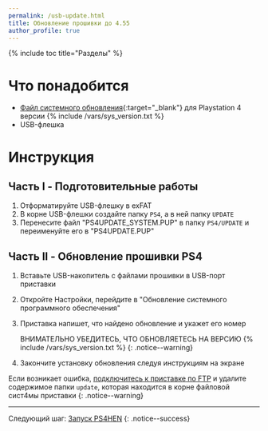 ```yaml
---
permalink: /usb-update.html
title: Обновление прошивки до 4.55
author_profile: true
---
```

{% include toc title="Разделы" %}

# Что понадобится

* [Файл системного обновления](https://psarchive.darksoftware.xyz/Firmware_4.55/PS4UPDATE_SYSTEM.PUP){:target="_blank"} для Playstation 4 версии {% include /vars/sys_version.txt %}
* USB-флешка

# Инструкция

## Часть I - Подготовительные работы

1. Отформатируйте USB-флешку в exFAT
1. В корне USB-флешки создайте папку `PS4`, а в ней папку `UPDATE`
1. Перенесите файл "PS4UPDATE_SYSTEM.PUP" в папку `PS4/UPDATE` и переименуйте его в "PS4UPDATE.PUP"

## Часть II - Обновление прошивки PS4

1. Вставьте USB-накопитель с файлами прошивки в USB-порт приставки
1. Откройте Настройки, перейдите в "Обновление системного программного обеспечения"
1. Приставка напишет, что найдено обновление и укажет его номер

	ВНИМАТЕЛЬНО УБЕДИТЕСЬ, ЧТО ОБНОВЛЯЕТЕСЬ НА ВЕРСИЮ {% include /vars/sys_version.txt %}
    {: .notice--warning}

1. Закончите установку обновления следуя инструкциям на экране

Если возникает ошибка, [подключитесь к приставке по FTP](ftp) и удалите содержимое папки `update`, которая находится в корне файловой сист4мы приставки
{: .notice--warning}



___

Следующий шаг: [Запуск PS4HEN](start-hen) 
{: .notice--success}